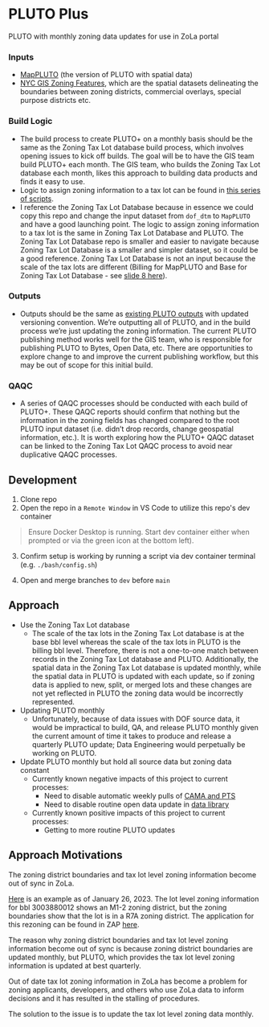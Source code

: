# PLUTO Plus
PLUTO with monthly zoning data updates for use in ZoLa portal

### Inputs
- [MapPLUTO](https://www.nyc.gov/site/planning/data-maps/open-data/dwn-pluto-mappluto.page#mappluto) (the version of PLUTO with spatial data)
- [NYC GIS Zoning Features](https://www.nyc.gov/site/planning/data-maps/open-data/dwn-gis-zoning.page), which are the spatial datasets delineating the boundaries between zoning districts, commercial overlays, special purpose districts etc.

### Build Logic
- The build process to create PLUTO+ on a monthly basis should be the same as the Zoning Tax Lot database build process, which involves opening issues to kick off builds.  The goal will be to have the GIS team build PLUTO+ each month.  The GIS team, who builds the Zoning Tax Lot database each month, likes this approach to building data products and finds it easy to use.
- Logic to assign zoning information to a tax lot can be found in [this series of scripts](https://github.com/NYCPlanning/db-pluto/blob/main/pluto_build/02_build.sh#L68).
- I reference the Zoning Tax Lot Database because in essence we could copy this repo and change the input dataset from `dof_dtm` to `MapPLUTO` and have a good launching point.  The logic to assign zoning information to a tax lot is the same in Zoning Tax Lot Database and PLUTO.  The Zoning Tax Lot Database repo is smaller and easier to navigate because Zoning Tax Lot Database is a smaller and simpler dataset, so it could be a good reference. Zoning Tax Lot Database is not an input because the scale of the tax lots are different (Billing for MapPLUTO and Base for Zoning Tax Lot Database - see [slide 8 here](https://docs.google.com/presentation/d/1eOW5tkurOQjwS-AiZSfKyfpafOcgZYjWbGmn34-dHIA/edit?usp=sharing)).

### Outputs
- Outputs should be the same as [existing PLUTO outputs](https://github.com/NYCPlanning/db-pluto#main-files) with updated versioning convention.  We’re outputting all of PLUTO, and in the build process we’re just updating the zoning information.  The current PLUTO publishing method works well for the GIS team, who is responsible for publishing PLUTO to Bytes, Open Data, etc.  There are opportunities to explore change to and improve the current publishing workflow, but this may be out of scope for this initial build.

### QAQC
- A series of QAQC processes should be conducted with each build of PLUTO+.  These QAQC reports should confirm that nothing but the information in the zoning fields has changed compared to the root PLUTO input dataset (i.e. didn’t drop records, change geospatial information, etc.).  It is worth exploring how the PLUTO+ QAQC dataset can be linked to the Zoning Tax Lot QAQC process to avoid near duplicative QAQC processes. 

## Development
1. Clone repo
2. Open the repo in a `Remote Window` in VS Code to utilize this repo's dev container
> Ensure Docker Desktop is running. Start dev container either when prompted or via the green icon at the bottom left).

3. Confirm setup is working by running a script via dev container terminal (e.g. `./bash/config.sh`)

4. Open and merge branches to `dev` before `main`

## Approach
- Use the Zoning Tax Lot database
    - The scale of the tax lots in the Zoning Tax Lot database is at the base bbl level whereas the scale of the tax lots in PLUTO is the billing bbl level.  Therefore, there is not a one-to-one match between records in the Zoning Tax Lot database and PLUTO.  Additionally, the spatial data in the Zoning Tax Lot database is updated monthly, while the spatial data in PLUTO is updated with each update, so if zoning data is applied to new, split, or merged lots and these changes are not yet reflected in PLUTO the zoning data would be incorrectly represented.
- Updating PLUTO monthly
    - Unfortunately, because of data issues with DOF source data, it would be impractical to build, QA, and release PLUTO monthly given the current amount of time it takes to produce and release a quarterly PLUTO update; Data Engineering would perpetually be working on PLUTO.
- Update PLUTO monthly but hold all source data but zoning data constant
    - Currently known negative impacts of this project to current processes:
        - Need to disable automatic weekly pulls of [CAMA and PTS](https://github.com/NYCPlanning/db-pluto/actions)
        - Need to disable routine open data update in [data library](https://github.com/NYCPlanning/db-data-library/actions)
    - Currently known positive impacts of this project to current processes:
        - Getting to more routine PLUTO updates

## Approach Motivations
The zoning district boundaries and tax lot level zoning information become out of sync in ZoLa.

[Here](https://zola.planning.nyc.gov/l/lot/3/388/12?aerial-year=aerials-2016&layer-groups=%5B%22building-footprints%22%2C%22commercial-overlays%22%2C%22street-centerlines%22%2C%22subway%22%2C%22tax-lots%22%2C%22zoning-districts%22%5D&print=false&search=false&selectedFirm=%5B%22A%22%2C%22Shaded%20X%22%2C%22V%22%5D&selectedOverlays=%5B%22C1-1%22%2C%22C1-2%22%2C%22C1-3%22%2C%22C1-4%22%2C%22C1-5%22%2C%22C2-1%22%2C%22C2-2%22%2C%22C2-3%22%2C%22C2-4%22%2C%22C2-5%22%5D&selectedPfirm=%5B%22A%22%2C%22Shaded%20X%22%2C%22V%22%5D&selectedZoning=%5B%22BP%22%2C%22C1%22%2C%22C2%22%2C%22C3%22%2C%22C4%22%2C%22C5%22%2C%22C6%22%2C%22C7%22%2C%22C8%22%2C%22M1%22%2C%22M2%22%2C%22M3%22%2C%22PA%22%2C%22R1%22%2C%22R10%22%2C%22R2%22%2C%22R3%22%2C%22R4%22%2C%22R5%22%2C%22R6%22%2C%22R7%22%2C%22R8%22%2C%22R9%22%5D&shouldRefresh=false#18.35/40.683849/-73.982711) is an example as of January 26, 2023.  The lot level zoning information for bbl 3003880012 shows an M1-2 zoning district, but the zoning boundaries show that the lot is in a R7A zoning district.  The application for this rezoning can be found in ZAP [here](https://zap.planning.nyc.gov/projects/2019K0461).

The reason why zoning district boundaries and tax lot level zoning information become out of sync is because zoning district boundaries are updated monthly, but PLUTO, which provides the tax lot level zoning information is updated at best quarterly.

Out of date tax lot zoning information in ZoLa has become a problem for zoning applicants, developers, and others who use ZoLa data to inform decisions and it has resulted in the stalling of procedures.

The solution to the issue is to update the tax lot level zoning data monthly.